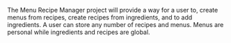 The Menu Recipe Manager project will provide a way for a user to, create menus from recipes, create recipes from ingredients, and to add ingredients. A user can store any number of recipes and menus. Menus are personal while ingredients and recipes are global.